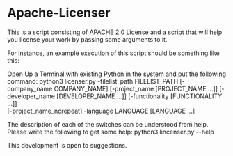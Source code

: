 # Apache-Licenser
This is a script consisting of APACHE 2.0 License and a script that will help you license your work by passing some arguments to it.

For instance, an example execution of this script should be something like this:

Open Up a Terminal with existing Python in the system and put the following command:
  python3 licenser.py -filelist_path FILELIST_PATH [-company_name COMPANY_NAME] [-project_name [PROJECT_NAME ...]] [-developer_name [DEVELOPER_NAME ...]] [-functionality [FUNCTIONALITY ...]]     
                   [-project_name_norepeat] -language LANGUAGE [LANGUAGE ...]

The description of each of the switches can be understood from help. Please write the following to get some help:
  python3 lincenser.py --help

This development is open to suggestions. 
